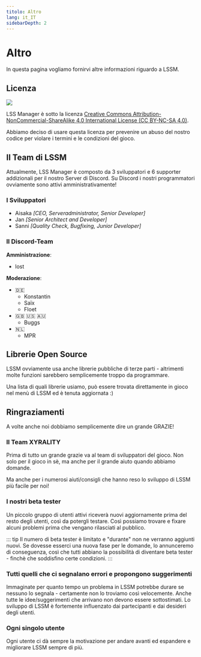 ```yaml
---
titolo: Altro
lang: it_IT
sidebarDepth: 2
---
```


# Altro

In questa pagina vogliamo fornirvi altre informazioni riguardo a LSSM.

## Licenza
[![](https://mirrors.creativecommons.org/presskit/buttons/88x31/svg/by-nc-sa.eu.svg)][license]


LSS Manager è sotto la licenza [Creative Commons Attribution-NonCommercial-ShareAlike 4.0 International License (CC BY-NC-SA 4.0)][license].

Abbiamo deciso di usare questa licenza per prevenire un abuso del nostro codice per violare i termini e le condizioni del gioco.

## Il Team di LSSM
Attualmente, LSS Manager è composto da 3 sviluppatori e 6 supporter addizionali per il nostro <a :href="$themeConfig.variables.discord" target="_blank">Server di Discord</a>. Su Discord i nostri programmatori ovviamente sono attivi amministrativamente!

### I Sviluppatori
* Aisaka *[CEO, Serveradministrator, Senior Developer]*
* Jan *[Senior Architect and Developer]*
* Sanni *[Quality Check, Bugfixing, Junior Developer]*

### Il Discord-Team
**Amministrazione**:
* lost

**Moderazione**:
* 🇩🇪
    * Konstantin
    * Saïx
    * Floet
* 🇬🇧 🇺🇸 🇦🇺
    * Buggs
* 🇳🇱
    * MPR
 
## Librerie Open Source
LSSM ovviamente usa anche librerie  pubbliche di terze parti - altrimenti molte funzioni sarebbero semplicemente troppo da programmare.

Una lista di quali librerie usiamo, può essere trovata direttamente in gioco nel menù di LSSM ed è tenuta aggiornata :)

## Ringraziamenti
A volte anche noi dobbiamo semplicemente dire un grande GRAZIE!

### Il Team XYRALITY 
Prima di tutto un grande grazie va al team di sviluppatori del gioco. Non solo per il gioco in sè, ma anche per il grande aiuto quando abbiamo domande.

Ma anche per i numerosi aiuti/consigli che hanno reso lo sviluppo di LSSM più facile per noi!

### I nostri beta tester
Un piccolo gruppo di utenti attivi riceverà nuovi aggiornamente prima del resto degli utenti, così da potergli testare. Così possiamo trovare e fixare alcuni problemi prima che vengano rilasciati al pubblico.

::: tip
Il numero di beta tester è limitato e "durante" non ne verranno aggiunti nuovi. Se dovesse esserci una nuova fase per le domande, lo annunceremo di conseguenza, così che tutti abbiano la possibilità di diventare beta tester - finchè che soddisfino certe condizioni.
:::

### Tutti quelli che ci segnalano errori e propongono suggerimenti
Immaginate per quanto tempo un problema in LSSM potrebbe durare se nessuno lo segnala - certamente non lo troviamo così velocemente. Anche tutte le idee/suggerimenti che arrivano non devono essere sottostimati. Lo sviluppo di LSSM è fortemente influenzato dai partecipanti e dai desideri degli utenti.

### Ogni singolo utente
Ogni utente ci dà sempre la motivazione per andare avanti ed espandere e migliorare LSSM sempre di più.

[license]: https://creativecommons.org/licenses/by-nc-sa/4.0/deed.it
